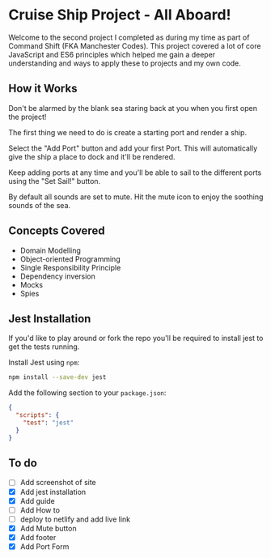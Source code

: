 # Cruise Ship Project - All Aboard!

Welcome to the second project I completed as during my time as part of Command Shift (FKA Manchester Codes). This project covered a lot of core JavaScript and ES6 principles which helped me gain a deeper understanding and ways to apply these to projects and my own code.

## How it Works

Don't be alarmed by the blank sea staring back at you when you first open the project!

The first thing we need to do is create a starting port and render a ship.

Select the "Add Port" button and add your first Port. This will automatically give the ship a place to dock and it'll be rendered.

Keep adding ports at any time and you'll be able to sail to the different ports using the "Set Sail!" button.

By default all sounds are set to mute. Hit the mute icon to enjoy the soothing sounds of the sea.

## Concepts Covered

- Domain Modelling
- Object-oriented Programming
- Single Responsibility Principle
- Dependency inversion
- Mocks
- Spies

## Jest Installation

If you'd like to play around or fork the repo you'll be required to install jest to get the tests running.

Install Jest using `npm`:

```bash
npm install --save-dev jest
```

Add the following section to your `package.json`:

```json
{
  "scripts": {
    "test": "jest"
  }
}
```

## To do

- [ ] Add screenshot of site
- [x] Add jest installation
- [x] Add guide
- [ ] Add How to
- [ ] deploy to netlify and add live link
- [x] Add Mute button
- [x] Add footer
- [x] Add Port Form
